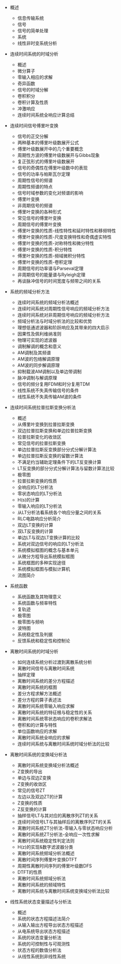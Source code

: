 * 概述

    * 信息传输系统
    * 信号
    * 信号的简单处理
    * 系统
    * 线性非时变系统分析

* 连续时间系统的时域分析

    * 概述
    * 微分算子
    * 零输入相应的求解
    * 奇异函数
    * 信号的时域分解
    * 卷积积分
    * 卷积计算及性质
    * 冲激响应
    * 连续时间系统全响应计算总结

* 连续时间信号傅里叶变换

    * 信号的正交分解
    * 两种基本的傅里叶级数展开公式
    * 傅里叶级数展开中的几个重要概念
    * 周期性方波的傅里叶级数展开与Gibbs现象
    * 复正弦形式的傅里叶级数展开
    * 信号的奇偶性在傅里叶级数中的表现
    * 信号的功率与帕斯瓦尔定理
    * 周期性信号的频谱
    * 周期性频谱的特点
    * 信号时域参数的变化对频谱的影响
    * 傅里叶变换
    * 非周期信号的频谱
    * 傅里叶变换的各种形式
    * 常见信号的傅里叶变换
    * 周期信号的傅里叶变换
    * 傅里叶变换的性质-线性特性和延时特性和移频特性
    * 傅里叶变换的性质-尺度变换特性和奇偶虚实特性
    * 傅里叶变换的性质-对称特性和微分特性
    * 傅里叶变换的性质-积分特性
    * 傅里叶变换的性质-频域微积分特性
    * 傅里叶变换的性质-卷积定理
    * 周期信号的功率谱与Parseval定理
    * 非周期信号的能量谱与Ryleigh定理
    * 再谈脉冲信号的时间宽度与频带之间的关系

* 系统的频域分析方法

    * 连续时间系统的频域分析法概述
    * 连续时间系统对周期性信号响应的频域分析方法
    * 连续时间系统对非周期信号响应的频域分析方法
    * 频域分析法与时域分析法的比较和优势
    * 理想低通滤波器和阶跃响应及其带来的四大启示
    * 因果性及佩利维纳准则
    * 物理可实现的滤波器
    * 调制解调的概念和意义
    * AM调制及其频谱
    * AM波的包络解调原理
    * AM波的同步解调原理
    * 抑制载波AM调制以及单边带调制
    * 脉冲调制与解调原理
    * 信号的频分复用FDM和时分复用TDM
    * 线性系统不失真传输信号的条件
    * 线性系统不失真传输AM波的条件

* 连续时间系统拉普拉斯变换分析法

    * 概述
    * 从傅里叶变换到拉普拉斯变换
    * 双边拉普拉斯变换和单边拉普拉斯变换
    * 拉普拉斯变化的收敛区
    * 常见信号的拉普拉斯变换
    * 单边拉普拉斯反变换部分分式分解计算法
    * 单边拉普拉斯反变换的留数计算法
    * 不满足约当辅助定理条件下的LT反变换计算
    * LT反变换的部分分式分解计算法与留数计算法比较
    * 极零图
    * 拉普拉斯变换的性质
    * 全响应的LT分析法
    * 零状态响应的LT分析法
    * H(s)的计算
    * 零输入响应的LT分析法
    * 从LT分析法看系统各个响应分量之间的关系
    * RLC电路响应分析简介
    * 双边LT变换的计算
    * 双LT反变换的计算
    * 单边LT与双边LT变换计算的比较
    * 系统对双边信号的响应的LT分析法
    * 系统模拟框图的概念与基本单元
    * 从微分方程导出系统模拟框图
    * 系统框图的多种实现途径
    * 系统模拟框图与模拟计算机
    * 流图简介

* 系统函数

    * 系统函数及其物理意义
    * 系统函数与频率特性
    * 复轨迹
    * 极零图
    * 极零图与频响
    * 波特图
    * 系统稳定性及判据
    * 反馈系统和稳定性和控制论

* 离散时间系统的时域分析

    * 如何连续系统分析过渡到离散系统分析
    * 离散时间信号与离散时间系统
    * 抽样定理
    * 离散时间系统的差分方程描述
    * 离散时间系统的框图
    * 差分方程求解方法概述
    * 差分方程的算子表述法
    * 离散时间系统零输入响应求解
    * 离散时间系统的特征根与稳定性的关系
    * 离散时间系统零状态响应的卷积求解法
    * 卷积和的计算与特性
    * 单位函数响应的求解
    * 离散时间系统全响应的求解
    * 连续时间系统与离散时间系统时域分析法的比较

* 离散时间系统的变换域分析法
    * 离散时间系统变换域分析法概述
    * Z变换的导出
    * 单边与双边Z变换
    * Z变换的收敛区
    * 常见的信号ZT
    * 左边以及双边ZT的计算
    * Z变换的性质
    * Z反变换的计算
    * 抽样信号LT与其对应的离散序列ZT的关系
    * 连续时间信号LT与其抽样后的离散序列ZT的关系
    * 离散时间系统ZT分析法-零输入与零状态响应分析
    * 离散时间系统ZT分析法-全响应一次性求解
    * 离散时间系统稳定性判定法则
    * H(z)的实现&数字滤波器分类
    * 离散时间系统频域分析法概述
    * 离散时间序列傅里叶变换DTFT
    * 周期性离散时间序列的傅里叶级数DFS
    * DTFT的性质
    * 离散时间系统频域分析法
    * 离散时间系统的频域特性
    * 离散时间系统与离散时间系统变换域分析法比较

* 线性系统状态变量描述与分析法

    * 概述
    * 系统的状态方程描述法简介
    * 从输入输出方程导出状态方程描述
    * 从电系统导出状态方程描述
    * 系统的状态变量分析法
    * 系统的可控制性与可观测性
    * 状态方程的数值分析法
    * 从线性系统到非线性系统